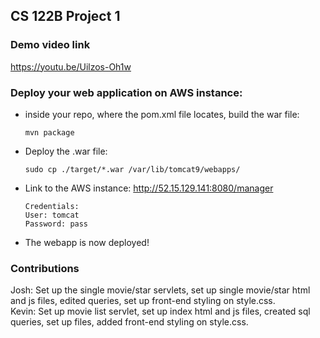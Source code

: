 ## CS 122B Project 1

### Demo video link

https://youtu.be/Uilzos-Oh1w

### Deploy your web application on AWS instance:

 -  inside your repo, where the pom.xml file locates, build the war file:
    ```
    mvn package
    ```
 -  Deploy the .war file:
    ```
    sudo cp ./target/*.war /var/lib/tomcat9/webapps/
    ```
 -  Link to the AWS instance: http://52.15.129.141:8080/manager
    ```
    Credentials:
    User: tomcat
    Password: pass
    ```
 -  The webapp is now deployed!

### Contributions

Josh: Set up the single movie/star servlets, set up single movie/star html and js files, edited queries, set up front-end styling on style.css.  
Kevin: Set up movie list servlet, set up index html and js files, created sql queries, set up files, added front-end styling on style.css.
